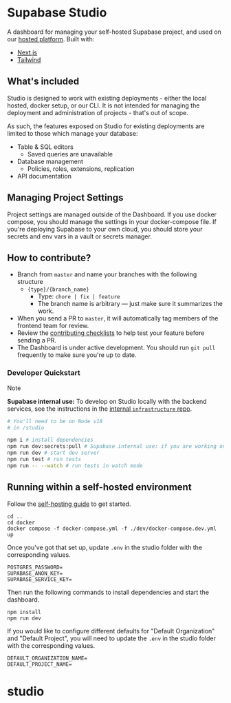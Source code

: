 # Supabase Studio

A dashboard for managing your self-hosted Supabase project, and used on our [hosted platform](https://supabase.com/dashboard). Built with:

- [Next.js](https://nextjs.org/)
- [Tailwind](https://tailwindcss.com/)

## What's included

Studio is designed to work with existing deployments - either the local hosted, docker setup, or our CLI. It is not intended for managing the deployment and administration of projects - that's out of scope.

As such, the features exposed on Studio for existing deployments are limited to those which manage your database:

- Table & SQL editors
  - Saved queries are unavailable
- Database management
  - Policies, roles, extensions, replication
- API documentation

## Managing Project Settings

Project settings are managed outside of the Dashboard. If you use docker compose, you should manage the settings in your docker-compose file. If you're deploying Supabase to your own cloud, you should store your secrets and env vars in a vault or secrets manager.

## How to contribute?

- Branch from `master` and name your branches with the following structure
  - `{type}/{branch_name}`
    - Type: `chore | fix | feature`
    - The branch name is arbitrary — just make sure it summarizes the work.
- When you send a PR to `master`, it will automatically tag members of the frontend team for review.
- Review the [contributing checklists](contributing/contributing-checklists.md) to help test your feature before sending a PR.
- The Dashboard is under active development. You should run `git pull` frequently to make sure you're up to date.

### Developer Quickstart

> [!NOTE]  
> **Supabase internal use:** To develop on Studio locally with the backend services, see the instructions in the [internal `infrastructure` repo](https://github.com/supabase/infrastructure/blob/develop/docs/contributing.md).

```bash
# You'll need to be on Node v18
# in /studio

npm i # install dependencies
npm run dev:secrets:pull # Supabase internal use: if you are working on the platform version of the Studio
npm run dev # start dev server
npm run test # run tests
npm run -- --watch # run tests in watch mode
```

## Running within a self-hosted environment

Follow the [self-hosting guide](https://supabase.com/docs/guides/hosting/docker) to get started.

```
cd ..
cd docker
docker compose -f docker-compose.yml -f ./dev/docker-compose.dev.yml up
```

Once you've got that set up, update `.env` in the studio folder with the corresponding values.

```
POSTGRES_PASSWORD=
SUPABASE_ANON_KEY=
SUPABASE_SERVICE_KEY=
```

Then run the following commands to install dependencies and start the dashboard.

```
npm install
npm run dev
```

If you would like to configure different defaults for "Default Organization" and "Default Project", you will need to update the `.env` in the studio folder with the corresponding values.

```
DEFAULT_ORGANIZATION_NAME=
DEFAULT_PROJECT_NAME=
```
# studio
